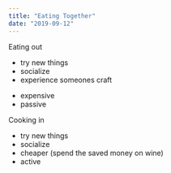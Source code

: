 ```yaml
---
title: "Eating Together"
date: "2019-09-12"
---
```


Eating out
  + try new things
  + socialize
  + experience someones craft
  - expensive
  - passive

Cooking in
  + try new things
  + socialize
  + cheaper (spend the saved money on wine)
  + active
